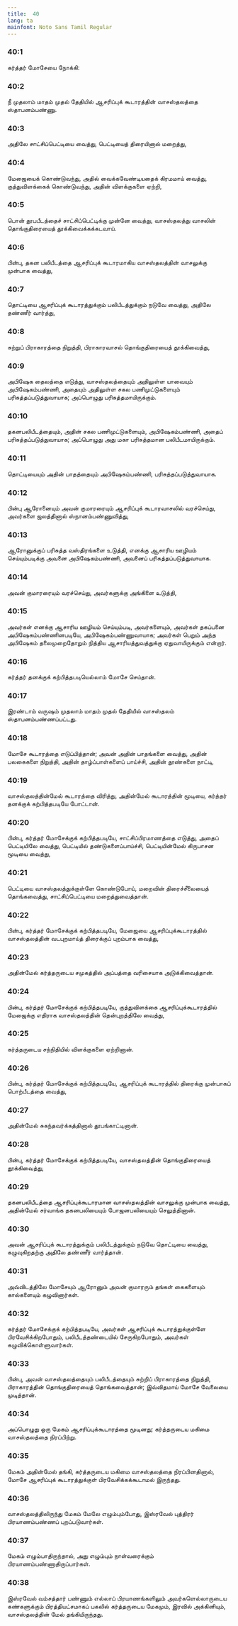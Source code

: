 ```yaml
---
title:  40
lang: ta
mainfont: Noto Sans Tamil Regular
---
```


###  40:1

கர்த்தர் மோசேயை நோக்கி:

###  40:2

நீ முதலாம் மாதம் முதல் தேதியில் ஆசரிப்புக் கூடாரத்தின் வாசஸ்தலத்தை ஸ்தாபனம்பண்ணு.

###  40:3

அதிலே சாட்சிப்பெட்டியை வைத்து, பெட்டியைத் திரையினால் மறைத்து,

###  40:4

மேஜையைக் கொண்டுவந்து, அதில் வைக்கவேண்டியதைக் கிரமமாய் வைத்து, குத்துவிளக்கைக் கொண்டுவந்து, அதின் விளக்குகளை ஏற்றி,

###  40:5

பொன் தூபபீடத்தைச் சாட்சிப்பெட்டிக்கு முன்னே வைத்து, வாசஸ்தலத்து வாசலின் தொங்குதிரையைத் தூக்கிவைக்கக்கடவாய்.

###  40:6

பின்பு, தகன பலிபீடத்தை ஆசரிப்புக் கூடாரமாகிய வாசஸ்தலத்தின் வாசலுக்கு முன்பாக வைத்து,

###  40:7

தொட்டியை ஆசரிப்புக் கூடாரத்துக்கும் பலிபீடத்துக்கும் நடுவே வைத்து, அதிலே தண்ணீர் வார்த்து,

###  40:8

சுற்றுப் பிராகாரத்தை நிறுத்தி, பிராகாரவாசல் தொங்குதிரையைத் தூக்கிவைத்து,

###  40:9

அபிஷேக தைலத்தை எடுத்து, வாசஸ்தலத்தையும் அதிலுள்ள யாவையும் அபிஷேகம்பண்ணி, அதையும் அதிலுள்ள சகல பணிமுட்டுகளையும் பரிசுத்தப்படுத்துவாயாக; அப்பொழுது பரிசுத்தமாயிருக்கும்.

###  40:10

தகனபலிபீடத்தையும், அதின் சகல பணிமுட்டுகளையும், அபிஷேகம்பண்ணி, அதைப் பரிசுத்தப்படுத்துவாயாக; அப்பொழுது அது மகா பரிசுத்தமான பலிபீடமாயிருக்கும்.

###  40:11

தொட்டியையும் அதின் பாதத்தையும் அபிஷேகம்பண்ணி, பரிசுத்தப்படுத்துவாயாக.

###  40:12

பின்பு ஆரோனையும் அவன் குமாரரையும் ஆசரிப்புக் கூடாரவாசலில் வரச்செய்து, அவர்களை ஜலத்தினால் ஸ்நானம்பண்ணுவித்து,

###  40:13

ஆரோனுக்குப் பரிசுத்த வஸ்திரங்களை உடுத்தி, எனக்கு ஆசாரிய ஊழியம் செய்யும்படிக்கு அவனை அபிஷேகம்பண்ணி, அவனைப் பரிசுத்தப்படுத்துவாயாக.

###  40:14

அவன் குமாரரையும் வரச்செய்து, அவர்களுக்கு அங்கிளை உடுத்தி,

###  40:15

அவர்கள் எனக்கு ஆசாரிய ஊழியம் செய்யும்படி, அவர்களையும், அவர்கள் தகப்பனை அபிஷேகம்பண்ணினபடியே, அபிஷேகம்பண்ணுவாயாக; அவர்கள் பெறும் அந்த அபிஷேகம் தலைமுறைதோறும் நித்திய ஆசாரியத்துவத்துக்கு ஏதுவாயிருக்கும் என்றார்.

###  40:16

கர்த்தர் தனக்குக் கற்பித்தபடியெல்லாம் மோசே செய்தான்.

###  40:17

இரண்டாம் வருஷம் முதலாம் மாதம் முதல் தேதியில் வாசஸ்தலம் ஸ்தாபனம்பண்ணப்பட்டது.

###  40:18

மோசே கூடாரத்தை எடுப்பித்தான்; அவன் அதின் பாதங்களை வைத்து, அதின் பலகைகளை நிறுத்தி, அதின் தாழ்ப்பாள்களைப் பாய்ச்சி, அதின் தூண்களை நாட்டி,

###  40:19

வாசஸ்தலத்தின்மேல் கூடாரத்தை விரித்து, அதின்மேல் கூடாரத்தின் மூடியை, கர்த்தர் தனக்குக் கற்பித்தபடியே போட்டான்.

###  40:20

பின்பு, கர்த்தர் மோசேக்குக் கற்பித்தபடியே, சாட்சிப்பிரமாணத்தை எடுத்து, அதைப் பெட்டியிலே வைத்து, பெட்டியில் தண்டுகளைப்பாய்ச்சி, பெட்டியின்மேல் கிருபாசன மூடியை வைத்து,

###  40:21

பெட்டியை வாசஸ்தலத்துக்குள்ளே கொண்டுபோய், மறைவின் திரைச்சீலையைத் தொங்கவைத்து, சாட்சிப்பெட்டியை மறைத்துவைத்தான்.

###  40:22

பின்பு, கர்த்தர் மோசேக்குக் கற்பித்தபடியே, மேஜையை ஆசரிப்புக்கூடாரத்தில் வாசஸ்தலத்தின் வடபுறமாய்த் திரைக்குப் புறம்பாக வைத்து,

###  40:23

அதின்மேல் கர்த்தருடைய சமுகத்தில் அப்பத்தை வரிசையாக அடுக்கிவைத்தான்.

###  40:24

பின்பு, கர்த்தர் மோசேக்குக் கற்பித்தபடியே, குத்துவிளக்கை ஆசரிப்புக்கூடாரத்தில் மேஜைக்கு எதிராக வாசஸ்தலத்தின் தென்புறத்திலே வைத்து,

###  40:25

கர்த்தருடைய சந்நிதியில் விளக்குகளை ஏற்றினான்.

###  40:26

பின்பு, கர்த்தர் மோசேக்குக் கற்பித்தபடியே, ஆசரிப்புக் கூடாரத்தில் திரைக்கு முன்பாகப் பொற்பீடத்தை வைத்து,

###  40:27

அதின்மேல் சுகந்தவர்க்கத்தினால் தூபங்காட்டினான்.

###  40:28

பின்பு, கர்த்தர் மோசேக்குக் கற்பித்தபடியே, வாசஸ்தலத்தின் தொங்குதிரையைத் தூக்கிவைத்து,

###  40:29

தகனபலிபீடத்தை ஆசரிப்புக்கூடாரமான வாசஸ்தலத்தின் வாசலுக்கு முன்பாக வைத்து, அதின்மேல் சர்வாங்க தகனபலியையும் போஜனபலியையும் செலுத்தினான்.

###  40:30

அவன் ஆசரிப்புக் கூடாரத்துக்கும் பலிபீடத்துக்கும் நடுவே தொட்டியை வைத்து, கழுவுகிறதற்கு அதிலே தண்ணீர் வார்த்தான்.

###  40:31

அவ்விடத்திலே மோசேயும் ஆரோனும் அவன் குமாரரும் தங்கள் கைகளையும் கால்களையும் கழுவினார்கள்.

###  40:32

கர்த்தர் மோசேக்குக் கற்பித்தபடியே, அவர்கள் ஆசரிப்புக் கூடாரத்துக்குள்ளே பிரவேசிக்கிறபோதும், பலிபீடத்தண்டையில் சேருகிறபோதும், அவர்கள் கழுவிக்கொள்ளுவார்கள்.

###  40:33

பின்பு, அவன் வாசஸ்தலத்தையும் பலிபீடத்தையும் சுற்றிப் பிராகாரத்தை நிறுத்தி, பிராகாரத்தின் தொங்குதிரையைத் தொங்கவைத்தான்; இவ்விதமாய் மோசே வேலையை முடித்தான்.

###  40:34

அப்பொழுது ஒரு மேகம் ஆசரிப்புக்கூடாரத்தை மூடினது; கர்த்தருடைய மகிமை வாசஸ்தலத்தை நிரப்பிற்று.

###  40:35

மேகம் அதின்மேல் தங்கி, கர்த்தருடைய மகிமை வாசஸ்தலத்தை நிரப்பினதினால், மோசே ஆசரிப்புக் கூடாரத்துக்குள் பிரவேசிக்கக்கூடாமல் இருந்தது.

###  40:36

வாசஸ்தலத்திலிருந்து மேகம் மேலே எழும்பும்போது, இஸ்ரவேல் புத்திரர் பிரயாணம்பண்ணப் புறப்படுவார்கள்.

###  40:37

மேகம் எழும்பாதிருந்தால், அது எழும்பும் நாள்வரைக்கும் பிரயாணம்பண்ணாதிருப்பார்கள்.

###  40:38

இஸ்ரவேல் வம்சத்தார் பண்ணும் எல்லாப் பிரயாணங்களிலும் அவர்களெல்லாருடைய கண்களுக்கும் பிரத்தியட்சமாகப் பகலில் கர்த்தருடைய மேகமும், இரவில் அக்கினியும், வாசஸ்தலத்தின் மேல் தங்கியிருந்தது.

